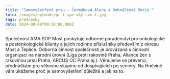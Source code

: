 ```yaml
---
title: "Samovyšetření prsu - Čermáková Alena a Dohnálková Marie "
foto: /images/uploads/pr-i-spe-vky-sve-t.jpg
tags: prednasky
date: 2024-08-08T09:38:00.000Z
---
```

Společnost AMA SOP Most poskytuje odborné poradenství pro onkologické a postonkologické klienty a jejich rodinné příslušníky především z okresu Most a Teplice. Odborná činnost společnosti je provázaná s činností organizací na národní úrovni (Liga proti rakovině Praha, Aliance žen s rakovinou prsu Praha, ARCUS OC Praha aj.). Věnujeme se prevenci, přednáškám pro věkovou skupinu od dospívajících po seniory. Na Hněvíně vám ukážeme proč je samovyšetření důležité a jak na to.
